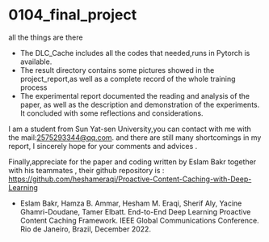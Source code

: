# 0104_final_project
all the things are there
- The DLC_Cache includes all the codes that needed,runs in Pytorch is available.
- The result directory contains some pictures showed in the project_report,as well as a complete 
  record of the whole training process
- The experimental report documented the reading and analysis of the paper, as well as the 
  description and demonstration of the experiments. It concluded with some reflections and 
  considerations.

I am a student from Sun Yat-sen University,you can contact with me with the mail:2575293344@qq.com. and there are still many shortcomings in my report, I sincerely hope for your comments and advices .

Finally,appreciate for the paper and coding written by Eslam Bakr together with his teammates , their github repository is : https://github.com/heshameraqi/Proactive-Content-Caching-with-Deep-Learning

- Eslam Bakr, Hamza B. Ammar, Hesham M. Eraqi, Sherif Aly, Yacine Ghamri-Doudane, Tamer Elbatt. End-to-End Deep Learning Proactive Content Caching Framework. IEEE Global Communications Conference. Rio de Janeiro, Brazil, December 2022.
